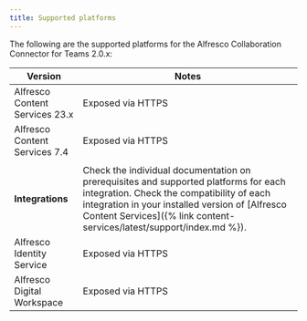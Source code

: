 ```yaml
---
title: Supported platforms
---
```


The following are the supported platforms for the Alfresco Collaboration Connector for Teams 2.0.x:

|Version|Notes|
|-------|-----|
|Alfresco Content Services 23.x|Exposed via HTTPS|
|Alfresco Content Services 7.4|Exposed via HTTPS|
| | |
| **Integrations** | Check the individual documentation on prerequisites and supported platforms for each integration. Check the compatibility of each integration in your installed version of [Alfresco Content Services]({% link content-services/latest/support/index.md %}). |
|Alfresco Identity Service|Exposed via HTTPS|
|Alfresco Digital Workspace|Exposed via HTTPS|

